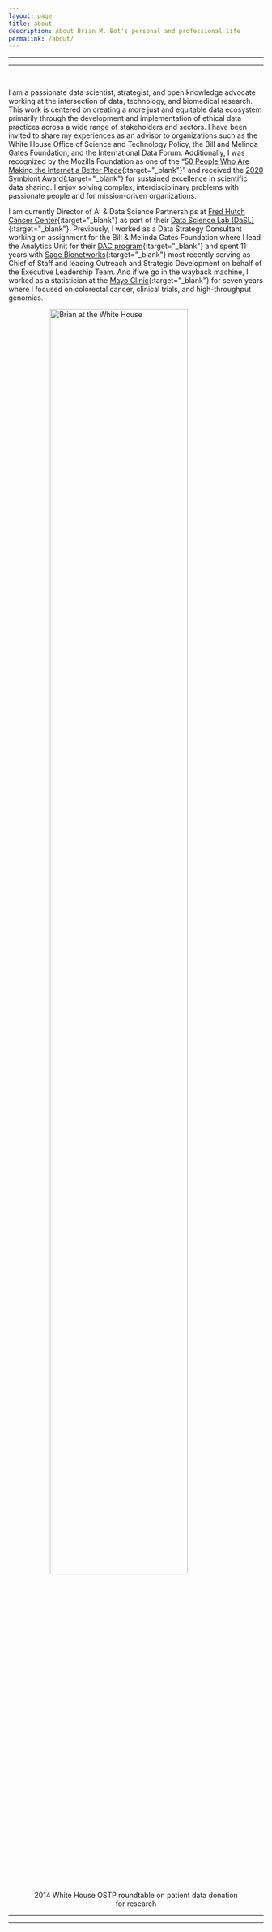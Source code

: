 ```yaml
---
layout: page
title: about
description: About Brian M. Bot's personal and professional life
permalink: /about/
---
```


***
***
<br>

I am a passionate data scientist, strategist, and open knowledge advocate working at the intersection of data, technology, and biomedical research.
This work is centered on creating a more just and equitable data ecosystem primarily through the development and implementation of ethical data practices across a wide range of stakeholders and sectors. 
I have been invited to share my experiences as an advisor to organizations such as the White House Office of Science and Technology Policy, the Bill and Melinda Gates Foundation, and the International Data Forum.
Additionally, I was recognized by the Mozilla Foundation as one of the “[50 People Who Are Making the Internet a Better Place](https://medium.com/read-write-participate/guiding-change-towards-agency-41a657523ac3){:target="_blank"}” and received the [2020 Symbiont Award](https://researchsymbionts.org/){:target="_blank"} for sustained excellence in scientific data sharing.
I enjoy solving complex, interdisciplinary problems with passionate people and for mission-driven organizations.

I am currently Director of AI & Data Science Partnerships at [Fred Hutch Cancer Center](https://www.fredhutch.org/en.html){:target="_blank"} as part of their [Data Science Lab (DaSL)](https://hutchdatascience.org/){:target="_blank"}. 
Previously, I worked as a Data Strategy Consultant working on assignment for the Bill & Melinda Gates Foundation where I lead the Analytics Unit for their [DAC program](https://dac-trials.org/){:target="_blank"} and spent 11 years with [Sage Bionetworks](http://www.sagebionetworks.org){:target="_blank"} most recently serving as Chief of Staff and leading Outreach and Strategic Development on behalf of the Executive Leadership Team. 
And if we go in the wayback machine, I worked as a statistician at the [Mayo Clinic](http://www.mayoclinic.org/){:target="_blank"} for seven years where I focused on colorectal cancer, clinical trials, and high-throughput genomics.


<figure>
<img src="/images/whitehouse.jpg" alt="Brian at the White House" style="width:80%;display:block;margin-left:auto;margin-right:auto">
<figcaption style="text-align: center"> 2014 White House OSTP roundtable on patient data donation for research </figcaption>
</figure>


***
***
